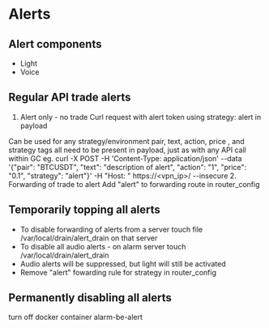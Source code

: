 
# Alerts

## Alert components
* Light
* Voice

## Regular API trade alerts
1. Alert only - no trade
Curl request with alert token using strategy: alert in payload

Can be used for any strategy/environment
pair, text, action, price , and strategy tags all need to be present in payload, just as with any
API call within GC
eg.
curl -X POST -H 'Content-Type: application/json'  --data '{"pair": "BTCUSDT", "text": "description of alert", "action": "1", "price": "0.1", "strategy": "alert"}' -H "Host: <domain>" https://<vpn_ip>/<token> --insecure
2. Forwarding of trade to alert
Add "alert" to forwarding route in router_config


## Temporarily topping all alerts
* To disable forwarding of alerts from a server touch file /var/local/drain/alert_drain on that server
* To disable all audio alerts - on alarm server touch /var/local/drain/alert_drain
* Audio alerts will be suppressed, but light will still be activated
* Remove "alert" fowarding rule for strategy in router_config

## Permanently disabling all alerts
turn off docker container alarm-be-alert





